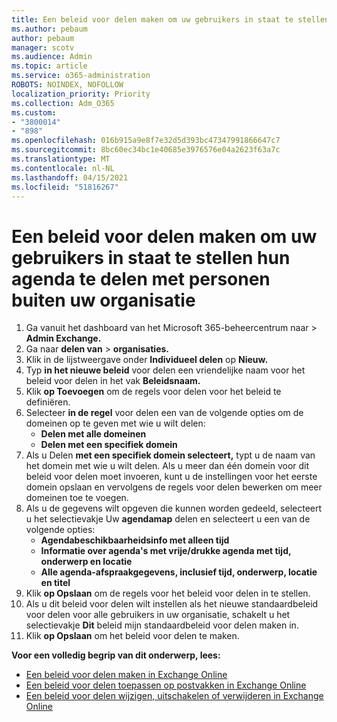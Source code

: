 ```yaml
---
title: Een beleid voor delen maken om uw gebruikers in staat te stellen hun agenda te delen met personen buiten uw organisatie
ms.author: pebaum
author: pebaum
manager: scotv
ms.audience: Admin
ms.topic: article
ms.service: o365-administration
ROBOTS: NOINDEX, NOFOLLOW
localization_priority: Priority
ms.collection: Adm_O365
ms.custom:
- "3800014"
- "898"
ms.openlocfilehash: 016b915a9e8f7e32d5d393bc47347991866647c7
ms.sourcegitcommit: 8bc60ec34bc1e40685e3976576e04a2623f63a7c
ms.translationtype: MT
ms.contentlocale: nl-NL
ms.lasthandoff: 04/15/2021
ms.locfileid: "51816267"
---
```

# <a name="create-a-sharing-policy-to-allow-your-users-to-share-their-calendar-with-people-outside-your-organization"></a>Een beleid voor delen maken om uw gebruikers in staat te stellen hun agenda te delen met personen buiten uw organisatie

1. Ga vanuit het dashboard van het Microsoft 365-beheercentrum naar  >  **Admin Exchange.**
2. Ga naar **delen van**  >  **organisaties.**
3. Klik in de lijstweergave onder **Individueel delen** op **Nieuw.**
4. Typ **in het nieuwe beleid** voor delen een vriendelijke naam voor het beleid voor delen in het vak **Beleidsnaam.**
5. Klik **op Toevoegen**  om de regels voor delen voor het beleid te definiëren.
6. Selecteer **in de regel** voor delen een van de volgende opties om de domeinen op te geven met wie u wilt delen:
    - **Delen met alle domeinen**
    - **Delen met een specifiek domein**
8. Als u Delen **met een specifiek domein selecteert,** typt u de naam van het domein met wie u wilt delen. Als u meer dan één domein voor dit beleid voor delen moet invoeren, kunt u de instellingen voor het eerste domein opslaan en vervolgens de regels voor delen bewerken om meer domeinen toe te voegen.
9. Als u de gegevens wilt opgeven die kunnen worden gedeeld, selecteert u het selectievakje Uw **agendamap** delen en selecteert u een van de volgende opties:
    - **Agendabeschikbaarheidsinfo met alleen tijd**
    - **Informatie over agenda's met vrije/drukke agenda met tijd, onderwerp en locatie**
    - **Alle agenda-afspraakgegevens, inclusief tijd, onderwerp, locatie en titel**
11. Klik **op Opslaan** om de regels voor het beleid voor delen in te stellen.
12. Als u dit beleid voor delen wilt instellen als het nieuwe standaardbeleid voor delen voor alle gebruikers in uw organisatie, schakelt u het selectievakje **Dit** beleid mijn standaardbeleid voor delen maken in.
13. Klik **op Opslaan** om het beleid voor delen te maken.  

**Voor een volledig begrip van dit onderwerp, lees:**

- [Een beleid voor delen maken in Exchange Online](https://docs.microsoft.com/exchange/sharing/sharing-policies/create-a-sharing-policy)
- [Een beleid voor delen toepassen op postvakken in Exchange Online](https://docs.microsoft.com/exchange/sharing/sharing-policies/apply-a-sharing-policy)
- [Een beleid voor delen wijzigen, uitschakelen of verwijderen in Exchange Online](https://docs.microsoft.com/exchange/sharing/sharing-policies/modify-a-sharing-policy)